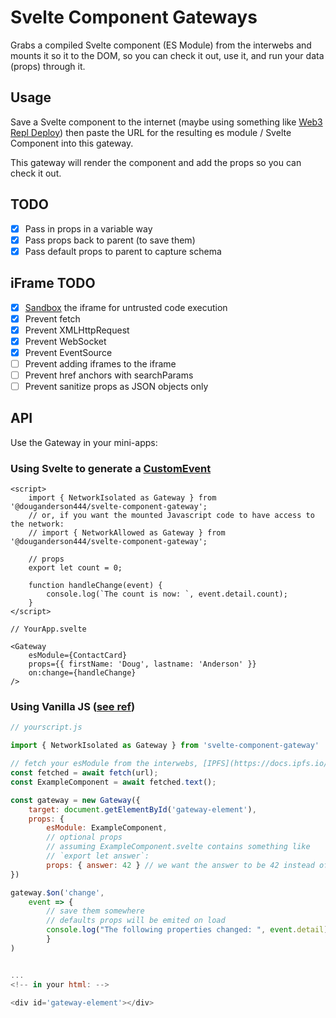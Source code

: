 # Svelte Component Gateways

Grabs a compiled Svelte component (ES Module) from the interwebs and mounts it so it to the DOM, so you can check it out, use it, and run your data (props) through it.

## Usage

Save a Svelte component to the internet (maybe using something like [Web3 Repl Deploy](https://douganderson444.github.io/web3-repl-deploy/)) then paste the URL for the resulting es module / Svelte Component into this gateway.

This gateway will render the component and add the props so you can check it out.

## TODO

- [x] Pass in props in a variable way
- [x] Pass props back to parent (to save them)
- [x] Pass default props to parent to capture schema

## iFrame TODO

- [x] [Sandbox](https://developer.mozilla.org/en-US/docs/Web/HTTP/Headers/Content-Security-Policy/sandbox) the iframe for untrusted code execution
- [x] Prevent fetch
- [x] Prevent XMLHttpRequest
- [x] Prevent WebSocket
- [x] Prevent EventSource
- [ ] Prevent adding iframes to the iframe
- [ ] Prevent href anchors with searchParams
- [ ] Prevent sanitize props as JSON objects only

## API

Use the Gateway in your mini-apps:

### Using Svelte to generate a [CustomEvent](https://developer.mozilla.org/en-US/docs/Web/API/CustomEvent)

```svelte
<script>
	import { NetworkIsolated as Gateway } from '@douganderson444/svelte-component-gateway';
	// or, if you want the mounted Javascript code to have access to the network:
	// import { NetworkAllowed as Gateway } from '@douganderson444/svelte-component-gateway';

	// props
	export let count = 0;

	function handleChange(event) {
		console.log(`The count is now: `, event.detail.count);
	}
</script>

// YourApp.svelte

<Gateway
	esModule={ContactCard}
	props={{ firstName: 'Doug', lastname: 'Anderson' }}
	on:change={handleChange}
/>
```

### Using Vanilla JS ([see ref](https://svelte.dev/docs#run-time-client-side-component-api))

```js
// yourscript.js

import { NetworkIsolated as Gateway } from 'svelte-component-gateway'

// fetch your esModule from the interwebs, [IPFS](https://docs.ipfs.io/concepts/ipfs-gateway/), or perhaps [Arweave](https://docs.arweave.org/developers/server/http-api)
const fetched = await fetch(url);
const ExampleComponent = await fetched.text();

const gateway = new Gateway({
    target: document.getElementById('gateway-element'),
	props: {
		esModule: ExampleComponent,
        // optional props
		// assuming ExampleComponent.svelte contains something like
		// `export let answer`:
        props: { answer: 42 } // we want the answer to be 42 instead of the default
})

gateway.$on('change',
    event => {
        // save them somewhere
        // defaults props will be emited on load
        console.log("The following properties changed: ", event.detail)
        }
)


...
<!-- in your html: -->

<div id='gateway-element'></div>

```
